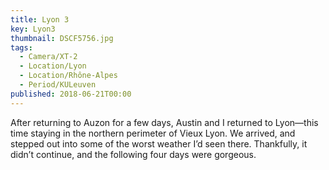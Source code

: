 ```yaml
---
title: Lyon 3
key: Lyon3
thumbnail: DSCF5756.jpg
tags:
  - Camera/XT-2
  - Location/Lyon
  - Location/Rhône-Alpes
  - Period/KULeuven
published: 2018-06-21T00:00
---
```

After returning to Auzon for a few days, Austin and I returned to Lyon—this time staying in the northern perimeter of Vieux Lyon. We arrived, and stepped out into some of the worst weather I’d seen there. Thankfully, it didn’t continue, and the following four days were gorgeous.
